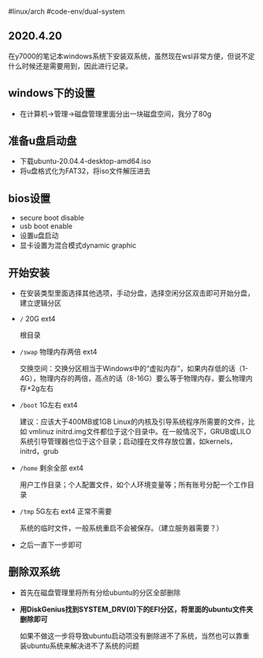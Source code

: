 #linux/arch #code-env/dual-system
## 2020.4.20

在y7000的笔记本windows系统下安装双系统，虽然现在wsl非常方便，但说不定什么时候还是需要用到，因此进行记录。

## windows下的设置

- 在计算机->管理->磁盘管理里面分出一块磁盘空间，我分了80g

## 准备u盘启动盘

- 下载ubuntu-20.04.4-desktop-amd64.iso
- 将u盘格式化为FAT32，将iso文件解压进去

## bios设置

- secure boot disable
- usb boot enable
- 设置u盘启动
- 显卡设置为混合模式dynamic graphic

## 开始安装

- 在安装类型里面选择其他选项，手动分盘，选择空闲分区双击即可开始分盘，建立逻辑分区
- `/` 20G ext4	

  根目录
- `/swap` 物理内存两倍 ext4

  交换空间：交换分区相当于Windows中的“虚拟内存”，如果内存低的话（1-4G），物理内存的两倍，高点的话（8-16G）要么等于物理内存，要么物理内存+2g左右

- `/boot` 1G左右 ext4	

  建议：应该大于400MB或1GB Linux的内核及引导系统程序所需要的文件，比如 vmlinuz initrd.img文件都位于这个目录中。在一般情况下，GRUB或LILO系统引导管理器也位于这个目录；启动撞在文件存放位置，如kernels，initrd，grub

- `/home` 剩余全部 ext4	

  用户工作目录；个人配置文件，如个人环境变量等；所有账号分配一个工作目录

- `/tmp` 5G左右	ext4 正常不需要

  系统的临时文件，一般系统重启不会被保存。（建立服务器需要？）

- 之后一直下一步即可


## 删除双系统

- 首先在磁盘管理里将所有分给ubuntu的分区全部删除
- **用DiskGenius找到SYSTEM_DRV(0)下的EFI分区，将里面的ubuntu文件夹删除即可**
  
  如果不做这一步将导致ubuntu启动项没有删除进不了系统，当然也可以靠重装ubuntu系统来解决进不了系统的问题
